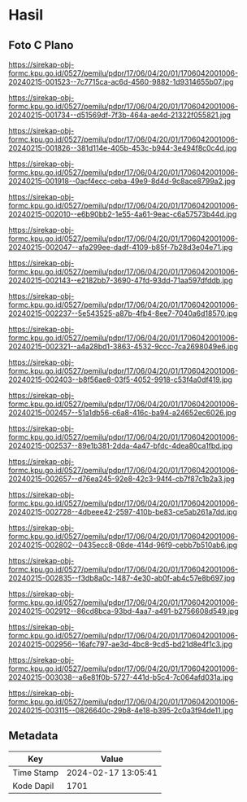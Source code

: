 # Hasil

## Foto C Plano

https://sirekap-obj-formc.kpu.go.id/0527/pemilu/pdpr/17/06/04/20/01/1706042001006-20240215-001523--7c7715ca-ac6d-4560-9882-1d9314655b07.jpg

https://sirekap-obj-formc.kpu.go.id/0527/pemilu/pdpr/17/06/04/20/01/1706042001006-20240215-001734--d51569df-7f3b-464a-ae4d-21322f055821.jpg

https://sirekap-obj-formc.kpu.go.id/0527/pemilu/pdpr/17/06/04/20/01/1706042001006-20240215-001826--381d114e-405b-453c-b944-3e494f8c0c4d.jpg

https://sirekap-obj-formc.kpu.go.id/0527/pemilu/pdpr/17/06/04/20/01/1706042001006-20240215-001918--0acf4ecc-ceba-49e9-8d4d-9c8ace8799a2.jpg

https://sirekap-obj-formc.kpu.go.id/0527/pemilu/pdpr/17/06/04/20/01/1706042001006-20240215-002010--e6b90bb2-1e55-4a61-9eac-c6a57573b44d.jpg

https://sirekap-obj-formc.kpu.go.id/0527/pemilu/pdpr/17/06/04/20/01/1706042001006-20240215-002047--afa299ee-dadf-4109-b85f-7b28d3e04e71.jpg

https://sirekap-obj-formc.kpu.go.id/0527/pemilu/pdpr/17/06/04/20/01/1706042001006-20240215-002143--e2182bb7-3690-47fd-93dd-71aa597dfddb.jpg

https://sirekap-obj-formc.kpu.go.id/0527/pemilu/pdpr/17/06/04/20/01/1706042001006-20240215-002237--5e543525-a87b-4fb4-8ee7-7040a6d18570.jpg

https://sirekap-obj-formc.kpu.go.id/0527/pemilu/pdpr/17/06/04/20/01/1706042001006-20240215-002321--a4a28bd1-3863-4532-9ccc-7ca2698049e6.jpg

https://sirekap-obj-formc.kpu.go.id/0527/pemilu/pdpr/17/06/04/20/01/1706042001006-20240215-002403--b8f56ae8-03f5-4052-9918-c53f4a0df419.jpg

https://sirekap-obj-formc.kpu.go.id/0527/pemilu/pdpr/17/06/04/20/01/1706042001006-20240215-002457--51a1db56-c6a8-416c-ba94-a24652ec6026.jpg

https://sirekap-obj-formc.kpu.go.id/0527/pemilu/pdpr/17/06/04/20/01/1706042001006-20240215-002537--89e1b381-2dda-4a47-bfdc-4dea80ca1fbd.jpg

https://sirekap-obj-formc.kpu.go.id/0527/pemilu/pdpr/17/06/04/20/01/1706042001006-20240215-002657--d76ea245-92e8-42c3-94f4-cb7f87c1b2a3.jpg

https://sirekap-obj-formc.kpu.go.id/0527/pemilu/pdpr/17/06/04/20/01/1706042001006-20240215-002728--4dbeee42-2597-410b-be83-ce5ab261a7dd.jpg

https://sirekap-obj-formc.kpu.go.id/0527/pemilu/pdpr/17/06/04/20/01/1706042001006-20240215-002802--0435ecc8-08de-414d-96f9-cebb7b510ab6.jpg

https://sirekap-obj-formc.kpu.go.id/0527/pemilu/pdpr/17/06/04/20/01/1706042001006-20240215-002835--f3db8a0c-1487-4e30-ab0f-ab4c57e8b697.jpg

https://sirekap-obj-formc.kpu.go.id/0527/pemilu/pdpr/17/06/04/20/01/1706042001006-20240215-002912--86cd8bca-93bd-4aa7-a491-b2756608d549.jpg

https://sirekap-obj-formc.kpu.go.id/0527/pemilu/pdpr/17/06/04/20/01/1706042001006-20240215-002956--16afc797-ae3d-4bc8-9cd5-bd21d8e4f1c3.jpg

https://sirekap-obj-formc.kpu.go.id/0527/pemilu/pdpr/17/06/04/20/01/1706042001006-20240215-003038--a6e81f0b-5727-441d-b5c4-7c064afd031a.jpg

https://sirekap-obj-formc.kpu.go.id/0527/pemilu/pdpr/17/06/04/20/01/1706042001006-20240215-003115--0826640c-29b8-4e18-b395-2c0a3f94de11.jpg


## Metadata

| Key        | Value               |
| ---------- | ------------------- |
| Time Stamp | 2024-02-17 13:05:41 |
| Kode Dapil | 1701                |




